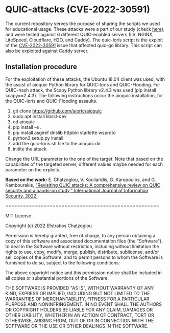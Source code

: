 # QUIC-attacks (CVE-2022-30591)

The current repository serves the purpose of sharing the scripts we used for educational usage. These attacks were a part of our study (check [here](https://link.springer.com/article/10.1007/s10207-022-00630-6)), and were tested against 6 different QUIC-enabled servers (IIS, NGINX, LiteSpeed, Cloudflare, H2O, and Caddy). The quic-loris script is the exploit of the [CVE-2022-30591](https://nvd.nist.gov/vuln/detail/CVE-2022-30591) issue that affected quic-go library. This script can also be exploited against Caddy server.

## Installation procedure
For the exploitation of these attacks, the Ubuntu 18.04 client was used, with the assist of aioquic Python library for QUIC-loris and QUIC-Flooding. For QUIC-hash attack, the Scapy Python library v2.4.3 was used (pip install scapy==2.4.3). The following instructions occur the aioquic installation, for the QUIC-loris and QUIC-Flooding assaults.

1. git clone https://github.com/aiortc/aioquic
2. sudo apt install libssl-dev
3. cd aioquic
4. pip install -e .
5. pip install asgiref dnslib httpbin starlette wsproto
6. python3 setup.py install
7. add the quic-loris.sh file to the aioquic dir
8. initite the attack

Change the URL parameter to the one of the target. Note that based on the capabilities of the targeted server, different values maybe needed for each parameter on the exploits.

**Based on the work:** E. Chatzoglou, V. Kouliaridis, G. Karopoulos, and G. Kambourakis, ["Revisiting QUIC attacks: A comprehensive review on QUIC security
and a hands-on study," International Journal of Information Security, 2022.](https://link.springer.com/article/10.1007/s10207-022-00630-6)

====================================================

MIT License

Copyright (c) 2022 Efstratios Chatzoglou

Permission is hereby granted, free of charge, to any person obtaining a copy
of this software and associated documentation files (the "Software"), to deal
in the Software without restriction, including without limitation the rights
to use, copy, modify, merge, publish, distribute, sublicense, and/or sell
copies of the Software, and to permit persons to whom the Software is
furnished to do so, subject to the following conditions:

The above copyright notice and this permission notice shall be included in all
copies or substantial portions of the Software.

THE SOFTWARE IS PROVIDED "AS IS", WITHOUT WARRANTY OF ANY KIND, EXPRESS OR
IMPLIED, INCLUDING BUT NOT LIMITED TO THE WARRANTIES OF MERCHANTABILITY,
FITNESS FOR A PARTICULAR PURPOSE AND NONINFRINGEMENT. IN NO EVENT SHALL THE
AUTHORS OR COPYRIGHT HOLDERS BE LIABLE FOR ANY CLAIM, DAMAGES OR OTHER
LIABILITY, WHETHER IN AN ACTION OF CONTRACT, TORT OR OTHERWISE, ARISING FROM,
OUT OF OR IN CONNECTION WITH THE SOFTWARE OR THE USE OR OTHER DEALINGS IN THE
SOFTWARE.
